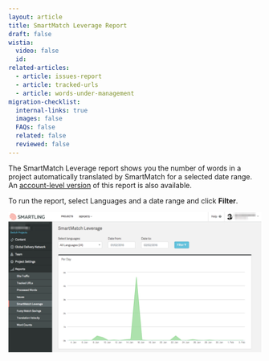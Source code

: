 ```yaml
---
layout: article
title: SmartMatch Leverage Report
draft: false
wistia:
  video: false
  id:
related-articles:
  - article: issues-report
  - article: tracked-urls
  - article: words-under-management
migration-checklist:
  internal-links: true
  images: false
  FAQs: false
  related: false
  reviewed: false
---
```



The SmartMatch Leverage report shows you the number of words in a project automatically translated by SmartMatch for a selected date range. An&nbsp;[account-level version](/knowledge-base/articles/account-level-reports/)&nbsp;of this report is also available.

To run the report, select Languages and a date range and click&nbsp;**Filter**.

![](/uploads/versions/smartling___smartmatch_leverage---x----1268-704x---.png)